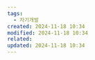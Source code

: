 ```yaml
---
tags:
  - 자기개발
created: 2024-11-18 10:34
modified: 2024-11-18 10:34
related: 
updated: 2024-11-18 10:34
---
```


